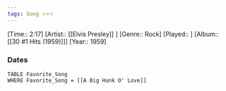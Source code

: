 ```yaml
---
tags: Song ⭐⭐⭐ 
---
```

[Time:: 2:17]
[Artist:: [[Elvis Presley]] ]
[Genre:: Rock]
[Played:: ]
[Album:: [[30 #1 Hits (1959)]]]
[Year:: 1959]
### Dates
````dataview
TABLE Favorite_Song
WHERE Favorite_Song = [[A Big Hunk O' Love]]
````